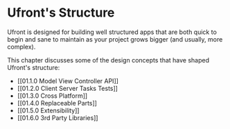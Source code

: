 Ufront's Structure
==================

Ufront is designed for building well structured apps that are both quick to begin and sane to maintain as your project grows bigger (and usually, more complex).

This chapter discusses some of the design concepts that have shaped Ufront's structure:

* [[01.1.0 Model View Controller API]]
* [[01.2.0 Client Server Tasks Tests]]
* [[01.3.0 Cross Platform]]
* [[01.4.0 Replaceable Parts]]
* [[01.5.0 Extensibility]]
* [[01.6.0 3rd Party Libraries]]
